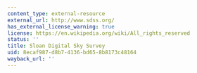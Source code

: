 ```yaml
---
content_type: external-resource
external_url: http://www.sdss.org/
has_external_license_warning: true
license: https://en.wikipedia.org/wiki/All_rights_reserved
status: ''
title: Sloan Digital Sky Survey
uid: 8ecaf987-d8b7-4136-bd65-8b8173c48164
wayback_url: ''
---
```

